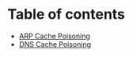 # Table of contents

* [ARP Cache Poisoning](README.md)
* [DNS Cache Poisoning](dns-cache-poisoning.md)

